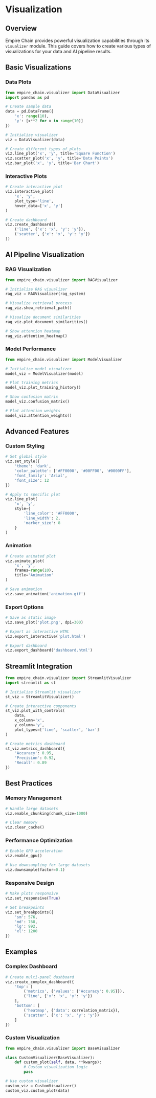 # Visualization

## Overview

Empire Chain provides powerful visualization capabilities through its `visualizer` module. This guide covers how to create various types of visualizations for your data and AI pipeline results.

## Basic Visualizations

### Data Plots

```python
from empire_chain.visualizer import DataVisualizer
import pandas as pd

# Create sample data
data = pd.DataFrame({
    'x': range(10),
    'y': [x**2 for x in range(10)]
})

# Initialize visualizer
viz = DataVisualizer(data)

# Create different types of plots
viz.line_plot('x', 'y', title='Square Function')
viz.scatter_plot('x', 'y', title='Data Points')
viz.bar_plot('x', 'y', title='Bar Chart')
```

### Interactive Plots

```python
# Create interactive plot
viz.interactive_plot(
    'x', 'y',
    plot_type='line',
    hover_data=['x', 'y']
)

# Create dashboard
viz.create_dashboard([
    ('line', {'x': 'x', 'y': 'y'}),
    ('scatter', {'x': 'x', 'y': 'y'})
])
```

## AI Pipeline Visualization

### RAG Visualization

```python
from empire_chain.visualizer import RAGVisualizer

# Initialize RAG visualizer
rag_viz = RAGVisualizer(rag_system)

# Visualize retrieval process
rag_viz.show_retrieval_path()

# Visualize document similarities
rag_viz.plot_document_similarities()

# Show attention heatmap
rag_viz.attention_heatmap()
```

### Model Performance

```python
from empire_chain.visualizer import ModelVisualizer

# Initialize model visualizer
model_viz = ModelVisualizer(model)

# Plot training metrics
model_viz.plot_training_history()

# Show confusion matrix
model_viz.confusion_matrix()

# Plot attention weights
model_viz.attention_weights()
```

## Advanced Features

### Custom Styling

```python
# Set global style
viz.set_style({
    'theme': 'dark',
    'color_palette': ['#FF0000', '#00FF00', '#0000FF'],
    'font_family': 'Arial',
    'font_size': 12
})

# Apply to specific plot
viz.line_plot(
    'x', 'y',
    style={
        'line_color': '#FF0000',
        'line_width': 2,
        'marker_size': 8
    }
)
```

### Animation

```python
# Create animated plot
viz.animate_plot(
    'x', 'y',
    frames=range(10),
    title='Animation'
)

# Save animation
viz.save_animation('animation.gif')
```

### Export Options

```python
# Save as static image
viz.save_plot('plot.png', dpi=300)

# Export as interactive HTML
viz.export_interactive('plot.html')

# Export dashboard
viz.export_dashboard('dashboard.html')
```

## Streamlit Integration

```python
from empire_chain.visualizer import StreamlitVisualizer
import streamlit as st

# Initialize Streamlit visualizer
st_viz = StreamlitVisualizer()

# Create interactive components
st_viz.plot_with_controls(
    data,
    x_column='x',
    y_column='y',
    plot_types=['line', 'scatter', 'bar']
)

# Create metrics dashboard
st_viz.metrics_dashboard({
    'Accuracy': 0.95,
    'Precision': 0.92,
    'Recall': 0.89
})
```

## Best Practices

### Memory Management

```python
# Handle large datasets
viz.enable_chunking(chunk_size=1000)

# Clear memory
viz.clear_cache()
```

### Performance Optimization

```python
# Enable GPU acceleration
viz.enable_gpu()

# Use downsampling for large datasets
viz.downsample(factor=0.1)
```

### Responsive Design

```python
# Make plots responsive
viz.set_responsive(True)

# Set breakpoints
viz.set_breakpoints({
    'sm': 576,
    'md': 768,
    'lg': 992,
    'xl': 1200
})
```

## Examples

### Complex Dashboard

```python
# Create multi-panel dashboard
viz.create_complex_dashboard({
    'top': [
        ('metrics', {'values': {'Accuracy': 0.95}}),
        ('line', {'x': 'x', 'y': 'y'})
    ],
    'bottom': [
        ('heatmap', {'data': correlation_matrix}),
        ('scatter', {'x': 'x', 'y': 'y'})
    ]
})
```

### Custom Visualization

```python
from empire_chain.visualizer import BaseVisualizer

class CustomVisualizer(BaseVisualizer):
    def custom_plot(self, data, **kwargs):
        # Custom visualization logic
        pass

# Use custom visualizer
custom_viz = CustomVisualizer()
custom_viz.custom_plot(data)
``` 
